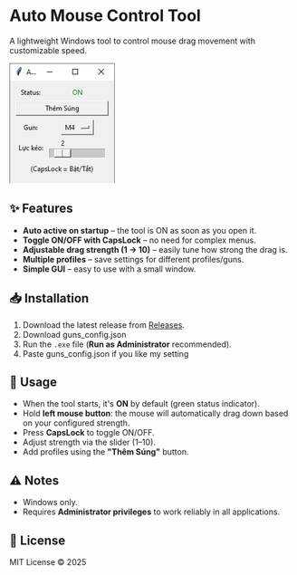 # Auto Mouse Control Tool

A lightweight Windows tool to control mouse drag movement with customizable speed.

![screenshot](Untitled.png)

## ✨ Features
- **Auto active on startup** – the tool is ON as soon as you open it.
- **Toggle ON/OFF with CapsLock** – no need for complex menus.
- **Adjustable drag strength (1 → 10)** – easily tune how strong the drag is.
- **Multiple profiles** – save settings for different profiles/guns.
- **Simple GUI** – easy to use with a small window.

## 📥 Installation
1. Download the latest release from [Releases](https://github.com/yourusername/yourrepo/releases).
2. Download guns_config.json
3. Run the `.exe` file (**Run as Administrator** recommended).
4. Paste guns_config.json if you like my setting

## 🚀 Usage
- When the tool starts, it's **ON** by default (green status indicator).
- Hold **left mouse button**: the mouse will automatically drag down based on your configured strength.
- Press **CapsLock** to toggle ON/OFF.
- Adjust strength via the slider (1–10).
- Add profiles using the **"Thêm Súng"** button.

## ⚠️ Notes
- Windows only.
- Requires **Administrator privileges** to work reliably in all applications.

## 📜 License
MIT License © 2025

